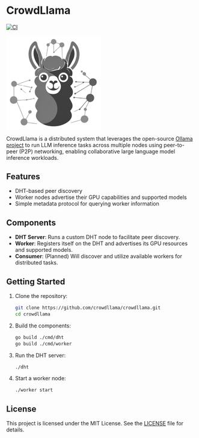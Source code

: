 # CrowdLlama

[![CI](https://github.com/crowdllama/crowdllama/actions/workflows/ci.yml/badge.svg)](https://github.com/crowdllama/crowdllama/actions/workflows/ci.yml)

<img src="image.png" alt="CrowdLlama" width="50%">

CrowdLlama is a distributed system that leverages the open-source [Ollama project](https://github.com/ollama/ollama) to run LLM inference tasks across multiple nodes using peer-to-peer (P2P) networking, enabling collaborative large language model inference workloads.

## Features
- DHT-based peer discovery
- Worker nodes advertise their GPU capabilities and supported models
- Simple metadata protocol for querying worker information

## Components
- **DHT Server**: Runs a custom DHT node to facilitate peer discovery.
- **Worker**: Registers itself on the DHT and advertises its GPU resources and supported models.
- **Consumer**: (Planned) Will discover and utilize available workers for distributed tasks.

## Getting Started
1. Clone the repository:
   ```sh
   git clone https://github.com/crowdllama/crowdllama.git
   cd crowdllama
   ```
2. Build the components:
   ```sh
   go build ./cmd/dht
   go build ./cmd/worker
   ```
3. Run the DHT server:
   ```sh
   ./dht
   ```
4. Start a worker node:
   ```sh
   ./worker start
   ```

## License

This project is licensed under the MIT License. See the [LICENSE](LICENSE) file for details. 